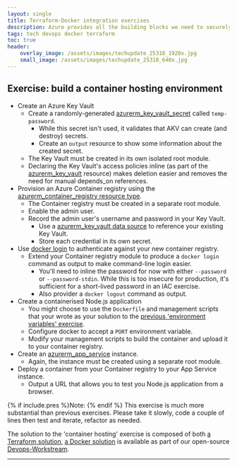 ```yaml
---
layout: single
title: Terraform-Docker integration exercises
description: Azure provides all the building blocks we need to securely run containers in the Cloud, we just need Terraform to glue them together
tags: tech devops docker terraform
toc: true
header:
    overlay_image: /assets/images/techupdate_25318_1920x.jpg
    small_image: /assets/images/techupdate_25318_640x.jpg
---
```


## Exercise: build a container hosting environment
* Create an Azure Key Vault
    * Create a randomly-generated [azurerm_key_vault_secret](https://registry.terraform.io/providers/hashicorp/azurerm/latest/docs/resources/key_vault_secret) called `temp-password`.
        * While this secret isn't used, it validates that AKV can create (and destroy) secrets.
        * Create an `output` resource to show some information about the created secret.
    * The Key Vault must be created in its own isolated root module.
    * Declaring the Key Vault's access policies inline (as part of the [azurerm_key_vault](https://registry.terraform.io/providers/hashicorp/azurerm/latest/docs/resources/key_vault) resource) makes deletion easier and removes the need for manual depends_on references.
* Provision an Azure Container registry using the [azurerm_container_registry resource type](https://registry.terraform.io/providers/hashicorp/azurerm/latest/docs/resources/container_registry).
    * The Container registry must be created in a separate root module.
    * Enable the admin user.
    * Record the admin user's username and password in your Key Vault.
        * Use a [azurerm_key_vault data source](https://registry.terraform.io/providers/hashicorp/azurerm/latest/docs/data-sources/key_vault) to reference your existing Key Vault.
        * Store each credential in its own secret.
* Use [docker login](https://docs.docker.com/engine/reference/commandline/login/) to authenticate against your new container registry.
    * Extend your Container registry module to produce a `docker login` command as output to make command-line login easier.
        * You'll need to inline the password for now with either `--password` or `--password-stdin`.  While this is too insecure for production, it's sufficient for a short-lived password in an IAC exercise.
        * Also provider a `docker logout` command as output.
* Create a containerised Node.js application
    * You might choose to use the `Dockerfile` and management scripts that your wrote as your solution to the [previous 'environment variables' exercise](https://github.com/lightenna/devops-workstream/tree/master/docker/tutorial/03-dockerfile-environment-variables).
    * Configure docker to accept a `PORT` environment variable.
    * Modify your management scripts to build the container and upload it to your container registry.
* Create an [azurerm_app_service](https://registry.terraform.io/providers/hashicorp/azurerm/latest/docs/resources/app_service) instance.
    * Again, the instance must be created using a separate root module.
* Deploy a container from your Container registry to your App Service instance.
    * Output a URL that allows you to test you Node.js application from a browser.

{% if include.pres %}Note: {% endif %}
This exercise is much more substantial than previous exercises.  Please take it slowly, code a couple of lines then test and iterate, refactor as needed.

The solution to the 'container hosting' exercise is composed of both [a Terraform solution](https://github.com/lightenna/devops-workstream/tree/master/terraform/tutorial/12-container-hosting), [a Docker solution](https://github.com/lightenna/devops-workstream/tree/master/docker/tutorial/06-dockerfile-cloud-hosting) is available as part of our open-source [Devops-Workstream](https://github.com/lightenna/devops-workstream/).

---
